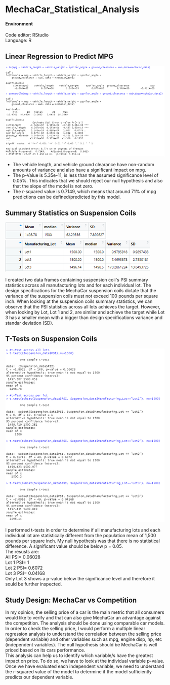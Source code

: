 # MechaCar_Statistical_Analysis
#### Environment
Code editor: RStudio  
Language: R

## Linear Regression to Predict MPG  

![Deleverable1](https://github.com/MarcoFernandez14/MechaCar_Statistical_Analysis/blob/main/Resources/Deliverable%201%20Linear%20Regression.png)  

* The vehicle length, and vehicle ground clearance have non-random amounts of variance and also have a significant impact on mpg.
* The p-Value is 5.35e-11, is less than the assumed significance level of 0.05%. This indicates that we should reject our null hypothesis and also that the slope of the model is not zero.
* The r-squared value is 0.7149, which means that around 71% of mpg predictions can be defined/predicted by this model.

## Summary Statistics on Suspension Coils

![Deleverable2 total_summ](https://github.com/MarcoFernandez14/MechaCar_Statistical_Analysis/blob/main/Resources/Deliverable%202%20total_summary.png)  
![Deleverable2 lot_summ](https://github.com/MarcoFernandez14/MechaCar_Statistical_Analysis/blob/main/Resources/Deliverable%202%20lot_summary.png)  

I created two data frames containing suspension coil's PSI summary statistics across all manufacturing lots and for each individual lot. The design specifications for the MechaCar suspension coils dictate that the variance of the suspension coils must not exceed 100 pounds per square inch. 
When looking at the suspension coils summary statistics, we can observe that the PSI statistics across all lots achieves the target. However, when looking by Lot, Lot 1 and 2, are similar and achieve the target while Lot 3 has a smaller mean with a bigger than design specifications variance and standar deviation (SD).

## T-Tests on Suspension Coils

![Deleverable3](https://github.com/MarcoFernandez14/MechaCar_Statistical_Analysis/blob/main/Resources/Deliverable%203%20tTests.png) 

I performed t-tests in order to determine if all manufacturing lots and each individual lot are statistically different from the population mean of 1,500 pounds per square inch. My null hypothesis was that there is no statistical difference. A significant value should be below p = 0.05.  
The resusts are:  
All PSI= 0.06028  
Lot 1 PSI= 1  
Lot 2 PSI= 0.6072  
Lot 3 PSI= 0.04168  
Only Lot 3 shows a p-value below the significance level and therefore it sould be further inspected.

## Study Design: MechaCar vs Competition

In my opinion, the selling price of a car is the main metric that all consumers would like to verify and that can also give MechaCar an advantage against the competition. The analysis should be done using comparable car models.    
In order to check the selling price, I would perform a multiple linear regression analysis to understand the correlation between the selling price (dependent variable) and other variables such as mpg, engine disp, hp, etc (independent variables). 
The null hypothesis should be MechaCar is well priced based on its cars performance.  
This analysis can help us to identify which variable/s have the greatest impact on price. To do so, we have to look at the individual variable p-value.  
Once we have evaluated each independent variable, we need to understand the r-squared value of the model to determine if the model sufficiently predicts our dependent variable.











